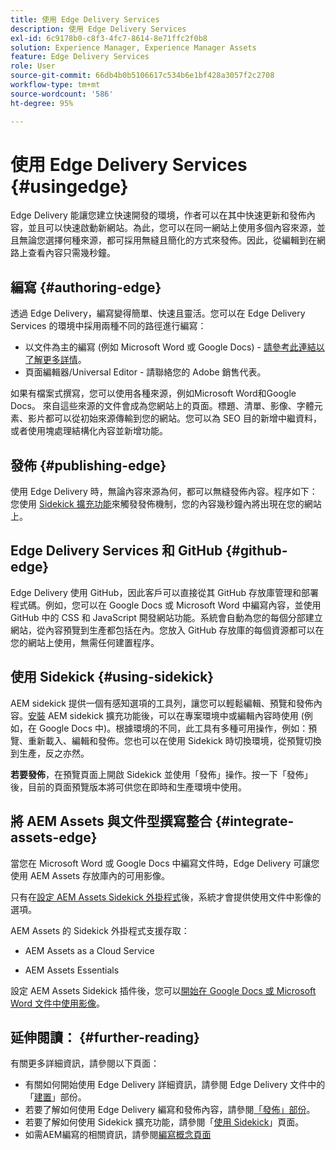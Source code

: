 ```yaml
---
title: 使用 Edge Delivery Services
description: 使用 Edge Delivery Services
exl-id: 6c9178b0-c8f3-4fc7-8614-8e71ffc2f0b8
solution: Experience Manager, Experience Manager Assets
feature: Edge Delivery Services
role: User
source-git-commit: 66db4b0b5106617c534b6e1bf428a3057f2c2708
workflow-type: tm+mt
source-wordcount: '586'
ht-degree: 95%

---
```


# 使用 Edge Delivery Services {#usingedge}

Edge Delivery 能讓您建立快速開發的環境，作者可以在其中快速更新和發佈內容，並且可以快速啟動新網站。為此，您可以在同一網站上使用多個內容來源，並且無論您選擇何種來源，都可採用無縫且簡化的方式來發佈。因此，從編輯到在網路上查看內容只需幾秒鐘。

## 編寫 {#authoring-edge}

透過 Edge Delivery，編寫變得簡單、快速且靈活。您可以在 Edge Delivery Services 的環境中採用兩種不同的路徑進行編寫：

* 以文件為主的編寫 (例如 Microsoft Word 或 Google Docs) - [請參考此連結以了解更多詳情](https://www.hlx.live/docs/authoring)。
* 頁面編輯器/Universal Editor - 請聯絡您的 Adobe 銷售代表。

如果有檔案式撰寫，您可以使用各種來源，例如Microsoft Word和Google Docs。 來自這些來源的文件會成為您網站上的頁面。標題、清單、影像、字體元素、影片都可以從初始來源傳輸到您的網站。您可以為 SEO 目的新增中繼資料，或者使用塊處理結構化內容並新增功能。

## 發佈 {#publishing-edge}

使用 Edge Delivery 時，無論內容來源為何，都可以無縫發佈內容。程序如下：您使用 [Sidekick 擴充功能](#using-sidekick)來觸發發佈機制，您的內容幾秒鐘內將出現在您的網站上。

## Edge Delivery Services 和 GitHub {#github-edge}

Edge Delivery 使用 GitHub，因此客戶可以直接從其 GitHub 存放庫管理和部署程式碼。例如，您可以在 Google Docs 或 Microsoft Word 中編寫內容，並使用 GitHub 中的 CSS 和 JavaScript 開發網站功能。系統會自動為您的每個分部建立網站，從內容預覽到生產都包括在內。您放入 GitHub 存放庫的每個資源都可以在您的網站上使用，無需任何建置程序。

## 使用 Sidekick {#using-sidekick}

AEM sidekick 提供一個有感知選項的工具列，讓您可以輕鬆編輯、預覽和發佈內容。[安裝](https://www.hlx.live/docs/sidekick-extension) AEM sidekick 擴充功能後，可以在專案環境中或編輯內容時使用 (例如，在 Google Docs 中)。根據環境的不同，此工具有多種可用操作，例如：預覽、重新載入、編輯和發佈。您也可以在使用 Sidekick 時切換環境，從預覽切換到生產，反之亦然。

**若要發佈**，在預覽頁面上開啟 Sidekick 並使用「發佈」操作。按一下「發佈」後，目前的頁面預覽版本將可供您在即時和生產環境中使用。

## 將 AEM Assets 與文件型撰寫整合 {#integrate-assets-edge}

當您在 Microsoft Word 或 Google Docs 中編寫文件時，Edge Delivery 可讓您使用 AEM Assets 存放庫內的可用影像。

只有在[設定 AEM Assets Sidekick 外掛程式](https://www.hlx.live/developer/configuring-aem-assets-sidekick-plugin)後，系統才會提供使用文件中影像的選項。

AEM Assets 的 Sidekick 外掛程式支援存取：

* AEM Assets as a Cloud Service 

* AEM Assets Essentials

設定 AEM Assets Sidekick 插件後，您可以[開始在 Google Docs 或 Microsoft Word 文件中使用影像](https://www.hlx.live/docs/aem-assets-sidekick-plugin)。

## 延伸閱讀： {#further-reading}

有關更多詳細資訊，請參閱以下頁面：

* 有關如何開始使用 Edge Delivery 詳細資訊，請參閱 Edge Delivery 文件中的「[建置](https://www.hlx.live/docs/#build)」部份。 
* 若要了解如何使用 Edge Delivery 編寫和發佈內容，請參閱[「發佈」部份](https://www.hlx.live/docs/authoring)。
* 若要了解如何使用 Sidekick 擴充功能，請參閱「[使用 Sidekick](https://www.hlx.live/docs/sidekick)」頁面。
* 如需AEM編寫的相關資訊，請參閱[編寫概念頁面](/help/sites-authoring/author.md)
